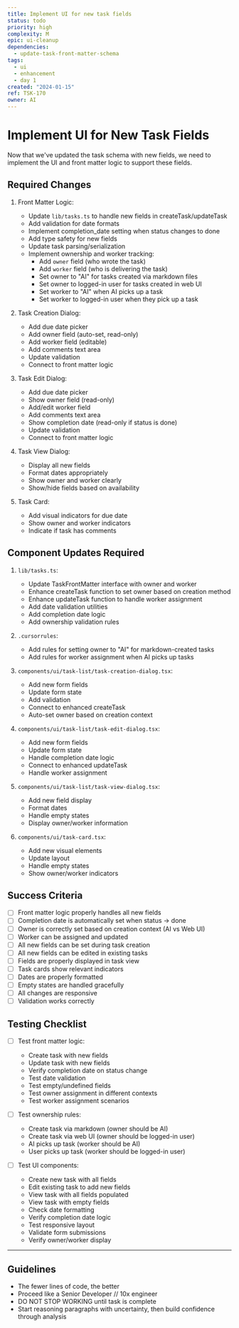 ```yaml
---
title: Implement UI for new task fields
status: todo
priority: high
complexity: M
epic: ui-cleanup
dependencies:
  - update-task-front-matter-schema
tags:
  - ui
  - enhancement
  - day 1
created: "2024-01-15"
ref: TSK-170
owner: AI
---
```


# Implement UI for New Task Fields

Now that we've updated the task schema with new fields, we need to implement the UI and front matter logic to support these fields.

## Required Changes

1. Front Matter Logic:

   - Update `lib/tasks.ts` to handle new fields in createTask/updateTask
   - Add validation for date formats
   - Implement completion_date setting when status changes to done
   - Add type safety for new fields
   - Update task parsing/serialization
   - Implement ownership and worker tracking:
     - Add `owner` field (who wrote the task)
     - Add `worker` field (who is delivering the task)
     - Set owner to "AI" for tasks created via markdown files
     - Set owner to logged-in user for tasks created in web UI
     - Set worker to "AI" when AI picks up a task
     - Set worker to logged-in user when they pick up a task

2. Task Creation Dialog:

   - Add due date picker
   - Add owner field (auto-set, read-only)
   - Add worker field (editable)
   - Add comments text area
   - Update validation
   - Connect to front matter logic

3. Task Edit Dialog:

   - Add due date picker
   - Show owner field (read-only)
   - Add/edit worker field
   - Add comments text area
   - Show completion date (read-only if status is done)
   - Update validation
   - Connect to front matter logic

4. Task View Dialog:

   - Display all new fields
   - Format dates appropriately
   - Show owner and worker clearly
   - Show/hide fields based on availability

5. Task Card:
   - Add visual indicators for due date
   - Show owner and worker indicators
   - Indicate if task has comments

## Component Updates Required

1. `lib/tasks.ts`:

   - Update TaskFrontMatter interface with owner and worker
   - Enhance createTask function to set owner based on creation method
   - Enhance updateTask function to handle worker assignment
   - Add date validation utilities
   - Add completion date logic
   - Add ownership validation rules

2. `.cursorrules`:

   - Add rules for setting owner to "AI" for markdown-created tasks
   - Add rules for worker assignment when AI picks up tasks

3. `components/ui/task-list/task-creation-dialog.tsx`:

   - Add new form fields
   - Update form state
   - Add validation
   - Connect to enhanced createTask
   - Auto-set owner based on creation context

4. `components/ui/task-list/task-edit-dialog.tsx`:

   - Add new form fields
   - Update form state
   - Handle completion date logic
   - Connect to enhanced updateTask
   - Handle worker assignment

5. `components/ui/task-list/task-view-dialog.tsx`:

   - Add new field display
   - Format dates
   - Handle empty states
   - Display owner/worker information

6. `components/ui/task-card.tsx`:
   - Add new visual elements
   - Update layout
   - Handle empty states
   - Show owner/worker indicators

## Success Criteria

- [ ] Front matter logic properly handles all new fields
- [ ] Completion date is automatically set when status -> done
- [ ] Owner is correctly set based on creation context (AI vs Web UI)
- [ ] Worker can be assigned and updated
- [ ] All new fields can be set during task creation
- [ ] All new fields can be edited in existing tasks
- [ ] Fields are properly displayed in task view
- [ ] Task cards show relevant indicators
- [ ] Dates are properly formatted
- [ ] Empty states are handled gracefully
- [ ] All changes are responsive
- [ ] Validation works correctly

## Testing Checklist

- [ ] Test front matter logic:

  - Create task with new fields
  - Update task with new fields
  - Verify completion date on status change
  - Test date validation
  - Test empty/undefined fields
  - Test owner assignment in different contexts
  - Test worker assignment scenarios

- [ ] Test ownership rules:

  - Create task via markdown (owner should be AI)
  - Create task via web UI (owner should be logged-in user)
  - AI picks up task (worker should be AI)
  - User picks up task (worker should be logged-in user)

- [ ] Test UI components:
  - Create new task with all fields
  - Edit existing task to add new fields
  - View task with all fields populated
  - View task with empty fields
  - Check date formatting
  - Verify completion date logic
  - Test responsive layout
  - Validate form submissions
  - Verify owner/worker display

---

## Guidelines

- The fewer lines of code, the better
- Proceed like a Senior Developer // 10x engineer
- DO NOT STOP WORKING until task is complete
- Start reasoning paragraphs with uncertainty, then build confidence through analysis
